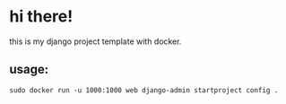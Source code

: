 # hi there!

this is my django project template with docker.

## usage:
    sudo docker run -u 1000:1000 web django-admin startproject config .
